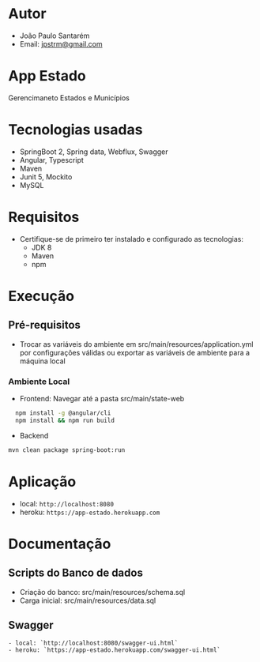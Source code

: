 # Autor

- João Paulo Santarém
- Email: jpstrm@gmail.com

# App Estado

Gerencimaneto Estados e Municípios

        
# Tecnologias usadas

* SpringBoot 2, Spring data, Webflux, Swagger
* Angular, Typescript
* Maven
* Junit 5, Mockito
* MySQL

# Requisitos

- Certifique-se de primeiro ter instalado e configurado as tecnologias:
    - JDK 8
    - Maven
    - npm

# Execução

## Pré-requisitos
- Trocar as variáveis do ambiente em src/main/resources/application.yml por configurações válidas
ou exportar as variáveis de ambiente para a máquina local

### Ambiente Local

- Frontend: Navegar até a pasta src/main/state-web
```sh
  npm install -g @angular/cli
  npm install && npm run build
```

- Backend
```sh
mvn clean package spring-boot:run
```

# Aplicação
- local: `http://localhost:8080`
- heroku: `https://app-estado.herokuapp.com`
    
# Documentação

## Scripts do Banco de dados
- Criação do banco: src/main/resources/schema.sql
- Carga inicial: src/main/resources/data.sql

## Swagger
    - local: `http://localhost:8080/swagger-ui.html`
    - heroku: `https://app-estado.herokuapp.com/swagger-ui.html`
